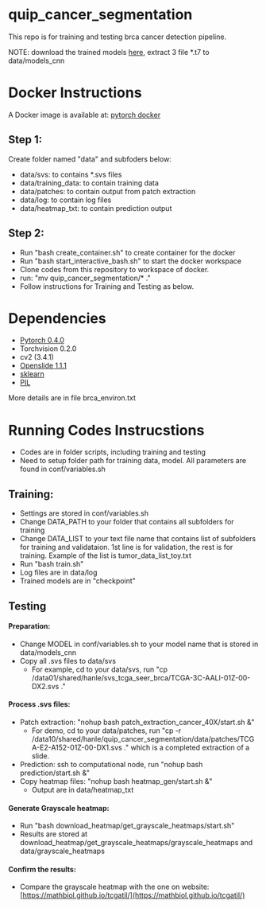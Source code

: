 # quip_cancer_segmentation

This repo is for training and testing brca cancer detection pipeline.

NOTE: download the trained models [here](https://drive.google.com/open?id=1km7gVpBpLbBovExTgt3CE8JRwpTEl57F), extract 3 file *.t7 to data/models_cnn

# Docker Instructions 

A Docker image is available at: [pytorch docker](https://cloud.docker.com/repository/docker/hanle/brca-pipeline-image)
## Step 1:
Create folder named "data" and subfoders below:

- data/svs: to contains *.svs files
- data/training_data: to contain training data
- data/patches: to contain output from patch extraction
- data/log: to contain log files
- data/heatmap_txt: to contain prediction output

## Step 2:
- Run "bash create_container.sh" to create container for the docker
- Run "bash start_interactive_bash.sh" to start the docker workspace
- Clone codes from this repository to workspace of docker.
- run: "mv quip_cancer_segmentation/* ."
- Follow instructions for Training and Testing as below.

# Dependencies

 - [Pytorch 0.4.0](http://pytorch.org/)
 - Torchvision 0.2.0
 - cv2 (3.4.1)
 - [Openslide 1.1.1](https://openslide.org/api/python/)
 - [sklearn](https://scikit-learn.org/stable/)
 - [PIL](https://pillow.readthedocs.io/en/3.1.x/reference/Image.html)
 
 More details are in file brca_environ.txt

# Running Codes Instrucstions
- Codes are in folder scripts, including training and testing
- Need to setup folder path for training data, model. All parameters are found in conf/variables.sh
## Training:
- Settings are stored in conf/variables.sh
- Change DATA_PATH to your folder that contains all subfolders for training
- Change DATA_LIST to your text file name that contains list of subfolders for training and validataion. 1st line is for validation, the rest is for training. Example of the list is tumor_data_list_toy.txt 
- Run "bash train.sh"
- Log files are in data/log
- Trained models are in "checkpoint"

## Testing
#### Preparation:
- Change MODEL in conf/variables.sh to your model name that is stored in data/models_cnn
- Copy all .svs files to data/svs
  + For example, cd to your data/svs, run "cp /data01/shared/hanle/svs_tcga_seer_brca/TCGA-3C-AALI-01Z-00-DX2.svs ."
#### Process .svs files:
- Patch extraction: "nohup bash patch_extraction_cancer_40X/start.sh &"
  + For demo, cd to your data/patches, run "cp -r /data10/shared/hanle/quip_cancer_segmentation/data/patches/TCGA-E2-A152-01Z-00-DX1.svs ." which is a completed extraction of a slide.
- Prediction: ssh to computational node, run "nohup bash prediction/start.sh &"
- Copy heatmap files: "nohup bash heatmap_gen/start.sh &"
  + Output are in data/heatmap_txt
#### Generate Grayscale heatmap: 
  + Run "bash download_heatmap/get_grayscale_heatmaps/start.sh"
  + Results are stored at download_heatmap/get_grayscale_heatmaps/grayscale_heatmaps and data/grayscale_heatmaps
  
#### Confirm the results:
  + Compare the grayscale heatmap with the one on website: [https://mathbiol.github.io/tcgatil/](https://mathbiol.github.io/tcgatil/)
